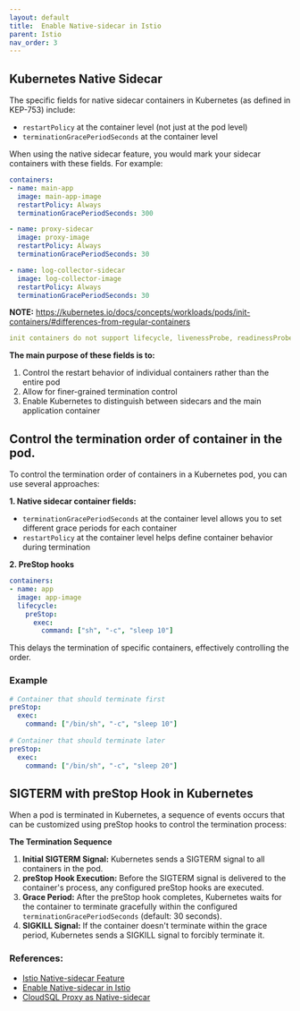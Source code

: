 ```yaml
---
layout: default
title:  Enable Native-sidecar in Istio
parent: Istio
nav_order: 3
---
```


## Kubernetes Native Sidecar
The specific fields for native sidecar containers in Kubernetes (as defined in KEP-753) include:

* `restartPolicy` at the container level (not just at the pod level)
* `terminationGracePeriodSeconds` at the container level

When using the native sidecar feature, you would mark your sidecar containers with these fields. For example:
```yaml
containers:
- name: main-app
  image: main-app-image
  restartPolicy: Always
  terminationGracePeriodSeconds: 300

- name: proxy-sidecar
  image: proxy-image
  restartPolicy: Always
  terminationGracePeriodSeconds: 30

- name: log-collector-sidecar
  image: log-collector-image
  restartPolicy: Always
  terminationGracePeriodSeconds: 30
```

**NOTE:** https://kubernetes.io/docs/concepts/workloads/pods/init-containers/#differences-from-regular-containers
```yaml
init containers do not support lifecycle, livenessProbe, readinessProbe, or startupProbe whereas sidecar containers support all these probes to control their lifecycle.
```

**The main purpose of these fields is to:**

1. Control the restart behavior of individual containers rather than the entire pod
2. Allow for finer-grained termination control
3. Enable Kubernetes to distinguish between sidecars and the main application container

## Control the termination order of container in the pod.

To control the termination order of containers in a Kubernetes pod, you can use several approaches:

**1. Native sidecar container fields:**

* `terminationGracePeriodSeconds` at the container level allows you to set different grace periods for each container
* `restartPolicy` at the container level helps define container behavior during termination

**2. PreStop hooks**
```yaml
containers:
- name: app
  image: app-image
  lifecycle:
    preStop:
      exec:
        command: ["sh", "-c", "sleep 10"]
```
This delays the termination of specific containers, effectively controlling the order. 

### Example
```yaml
# Container that should terminate first
preStop:
  exec:
    command: ["/bin/sh", "-c", "sleep 10"]
    
# Container that should terminate later
preStop:
  exec:
    command: ["/bin/sh", "-c", "sleep 20"]
```

## SIGTERM with preStop Hook in Kubernetes
When a pod is terminated in Kubernetes, a sequence of events occurs that can be customized using preStop hooks to control the termination process:

**The Termination Sequence**
1. **Initial SIGTERM Signal:** Kubernetes sends a SIGTERM signal to all containers in the pod.
2. **preStop Hook Execution:** Before the SIGTERM signal is delivered to the container's process, any configured preStop hooks are executed.
3. **Grace Period:** After the preStop hook completes, Kubernetes waits for the container to terminate gracefully within the configured `terminationGracePeriodSeconds` (default: 30 seconds).
4. **SIGKILL Signal:** If the container doesn't terminate within the grace period, Kubernetes sends a SIGKILL signal to forcibly terminate it.


### References:
* [Istio Native-sidecar Feature](https://istio.io/latest/blog/2023/native-sidecars/)
* [Enable Native-sidecar in Istio](https://karlstoney.com/moving-to-native-sidecars/)
* [CloudSQL Proxy as Native-sidecar](https://github.com/GoogleCloudPlatform/cloud-sql-proxy/blob/b139a27a9a98e14efb859124ed4c44c8086e4faa/examples/k8s-health-check/proxy_with_http_health_check.yaml)